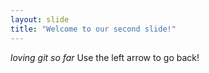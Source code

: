 ```yaml
---
layout: slide
title: "Welcome to our second slide!"
---
```

*loving git so far*
Use the left arrow to go back!
